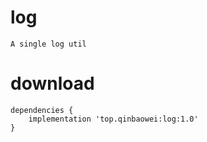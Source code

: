 # log
    A single log util

# download
    dependencies {
        implementation 'top.qinbaowei:log:1.0'
    }
    	
